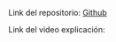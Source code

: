 Link del repositorio: [Github](https://github.com/Luissedd/proyecto_tareas)

Link del video explicación:
